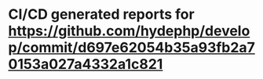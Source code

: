 # CI/CD generated reports for https://github.com/hydephp/develop/commit/d697e62054b35a93fb2a70153a027a4332a1c821

